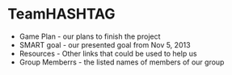 TeamHASHTAG
===========

* Game Plan - our plans to finish the project 
* SMART goal - our presented goal from Nov 5, 2013
* Resources - Other links that could be used to help us
* Group Memberrs - the listed names of members of our group
